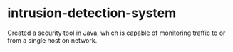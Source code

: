intrusion-detection-system
==========================

Created a security tool	 in Java,	which is capable of monitoring traffic to or from a single host on network.
